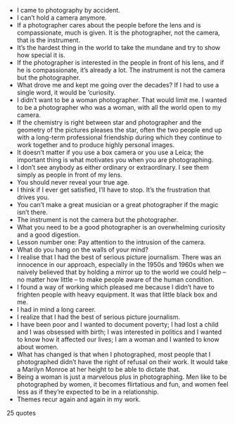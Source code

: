  - I came to photography by accident.
 - I can’t hold a camera anymore.
 - If a photographer cares about the people before the lens and is compassionate, much is given. It is the photographer, not the camera, that is the instrument.
 - It’s the hardest thing in the world to take the mundane and try to show how special it is.
 - If the photographer is interested in the people in front of his lens, and if he is compassionate, it’s already a lot. The instrument is not the camera but the photographer.
 - What drove me and kept me going over the decades? If I had to use a single word, it would be ’curiosity.
 - I didn’t want to be a woman photographer. That would limit me. I wanted to be a photographer who was a woman, with all the world open to my camera.
 - If the chemistry is right between star and photographer and the geometry of the pictures pleases the star, often the two people end up with a long-term professional friendship during which they continue to work together and to produce highly personal images.
 - It doesn’t matter if you use a box camera or you use a Leica; the important thing is what motivates you when you are photographing.
 - I don’t see anybody as either ordinary or extraordinary. I see them simply as people in front of my lens.
 - You should never reveal your true age.
 - I think if I ever get satisfied, I’ll have to stop. It’s the frustration that drives you.
 - You can’t make a great musician or a great photographer if the magic isn’t there.
 - The instrument is not the camera but the photographer.
 - What you need to be a good photographer is an overwhelming curiosity and a good digestion.
 - Lesson number one: Pay attention to the intrusion of the camera.
 - What do you hang on the walls of your mind?
 - I realise that I had the best of serious picture journalism. There was an innocence in our approach, especially in the 1950s and 1960s when we naively believed that by holding a mirror up to the world we could help – no matter how little – to make people aware of the human condition.
 - I found a way of working which pleased me because I didn’t have to frighten people with heavy equipment. It was that little black box and me.
 - I had in mind a long career.
 - I realize that I had the best of serious picture journalism.
 - I have been poor and I wanted to document poverty; I had lost a child and I was obsessed with birth; I was interested in politics and I wanted to know how it affected our lives; I am a woman and I wanted to know about women.
 - What has changed is that when I photographed, most people that I photographed didn’t have the right of refusal on their work. It would take a Marilyn Monroe at her height to be able to dictate that.
 - Being a woman is just a marvelous plus in photographing. Men like to be photographed by women, it becomes flirtatious and fun, and women feel less as if they’re expected to be in a relationship.
 - Themes recur again and again in my work.

25 quotes